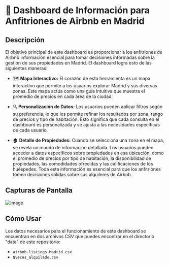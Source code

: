 # 🏡 Dashboard de Información para Anfitriones de Airbnb en Madrid

## Descripción

El objetivo principal de este dashboard es proporcionar a los anfitriones de Airbnb información esencial para tomar decisiones informadas sobre la gestión de sus propiedades en Madrid. El dashboard logra esto de las siguientes maneras:

- 🗺️ **Mapa Interactivo:** El corazón de esta herramienta es un mapa interactivo que permite a los usuarios explorar Madrid y sus diversas zonas. Este mapa actúa como una guía intuitiva que muestra el promedio de precios en cada área de la ciudad.

- 🔍 **Personalización de Datos:** Los usuarios pueden aplicar filtros según su preferencia, lo que les permite refinar los resultados por zona, rango de precios y tipo de habitación. Esto significa que cada consulta en el dashboard es personalizada y se ajusta a las necesidades específicas de cada usuario.

- 🏠 **Detalle de Propiedades:** Cuando se selecciona una zona en el mapa, se revela un mundo de información detallada. Los usuarios pueden acceder a datos específicos sobre propiedades en esa ubicación, como el promedio de precios por tipo de habitación, la disponibilidad de propiedades, las comodidades ofrecidas y las calificaciones de los huéspedes. Toda esta información es esencial para que los anfitriones tomen decisiones sólidas sobre sus alquileres de Airbnb.

## Capturas de Pantalla

![image](https://github.com/Robertogag/Visualizacion-de-Datos-con-Tableau/blob/main/Screenshot%202023-10-30%20085816.png?raw=true)


## Cómo Usar

Los datos necesarios para el funcionamiento de este dashboard se encuentran en dos archivos CSV que puedes encontrar en el directorio "data" de este repositorio:

- `airbnb-listings Madrid.csv`
- `Nveces_alquilado.csv`


